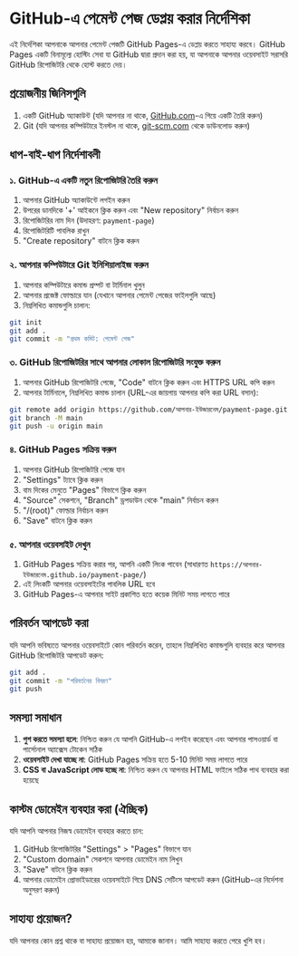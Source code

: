 # GitHub-এ পেমেন্ট পেজ ডেপ্লয় করার নির্দেশিকা

এই নির্দেশিকা আপনাকে আপনার পেমেন্ট পেজটি GitHub Pages-এ ডেপ্লয় করতে সাহায্য করবে। GitHub Pages একটি বিনামূল্যে হোস্টিং সেবা যা GitHub দ্বারা প্রদান করা হয়, যা আপনাকে আপনার ওয়েবসাইট সরাসরি GitHub রিপোজিটরি থেকে হোস্ট করতে দেয়।

## প্রয়োজনীয় জিনিসগুলি

1. একটি GitHub অ্যাকাউন্ট (যদি আপনার না থাকে, [GitHub.com](https://github.com)-এ গিয়ে একটি তৈরি করুন)
2. Git (যদি আপনার কম্পিউটারে ইনস্টল না থাকে, [git-scm.com](https://git-scm.com/downloads) থেকে ডাউনলোড করুন)

## ধাপ-বাই-ধাপ নির্দেশাবলী

### ১. GitHub-এ একটি নতুন রিপোজিটরি তৈরি করুন

1. আপনার GitHub অ্যাকাউন্টে লগইন করুন
2. উপরের ডানদিকে '+' আইকনে ক্লিক করুন এবং "New repository" নির্বাচন করুন
3. রিপোজিটরির নাম দিন (উদাহরণ: `payment-page`)
4. রিপোজিটরিটি পাবলিক রাখুন
5. "Create repository" বাটনে ক্লিক করুন

### ২. আপনার কম্পিউটারে Git ইনিশিয়ালাইজ করুন

1. আপনার কম্পিউটারে কমান্ড প্রম্পট বা টার্মিনাল খুলুন
2. আপনার প্রজেক্ট ফোল্ডারে যান (যেখানে আপনার পেমেন্ট পেজের ফাইলগুলি আছে)
3. নিম্নলিখিত কমান্ডগুলি চালান:

```bash
git init
git add .
git commit -m "প্রথম কমিট: পেমেন্ট পেজ"
```

### ৩. GitHub রিপোজিটরির সাথে আপনার লোকাল রিপোজিটরি সংযুক্ত করুন

1. আপনার GitHub রিপোজিটরি পেজে, "Code" বাটনে ক্লিক করুন এবং HTTPS URL কপি করুন
2. আপনার টার্মিনালে, নিম্নলিখিত কমান্ড চালান (URL-এর জায়গায় আপনার কপি করা URL বসান):

```bash
git remote add origin https://github.com/আপনার-ইউজারনেম/payment-page.git
git branch -M main
git push -u origin main
```

### ৪. GitHub Pages সক্রিয় করুন

1. আপনার GitHub রিপোজিটরি পেজে যান
2. "Settings" ট্যাবে ক্লিক করুন
3. বাম দিকের মেনুতে "Pages" বিভাগে ক্লিক করুন
4. "Source" সেকশনে, "Branch" ড্রপডাউন থেকে "main" নির্বাচন করুন
5. "/(root)" ফোল্ডার নির্বাচন করুন
6. "Save" বাটনে ক্লিক করুন

### ৫. আপনার ওয়েবসাইট দেখুন

1. GitHub Pages সক্রিয় করার পর, আপনি একটি লিংক পাবেন (সাধারণত `https://আপনার-ইউজারনেম.github.io/payment-page/`)
2. এই লিংকটি আপনার ওয়েবসাইটের পাবলিক URL হবে
3. GitHub Pages-এ আপনার সাইট প্রকাশিত হতে কয়েক মিনিট সময় লাগতে পারে

## পরিবর্তন আপডেট করা

যদি আপনি ভবিষ্যতে আপনার ওয়েবসাইটে কোন পরিবর্তন করেন, তাহলে নিম্নলিখিত কমান্ডগুলি ব্যবহার করে আপনার GitHub রিপোজিটরি আপডেট করুন:

```bash
git add .
git commit -m "পরিবর্তনের বিবরণ"
git push
```

## সমস্যা সমাধান

1. **পুশ করতে সমস্যা হলে**: নিশ্চিত করুন যে আপনি GitHub-এ লগইন করেছেন এবং আপনার পাসওয়ার্ড বা পার্সোনাল অ্যাক্সেস টোকেন সঠিক
2. **ওয়েবসাইট দেখা যাচ্ছে না**: GitHub Pages সক্রিয় হতে 5-10 মিনিট সময় লাগতে পারে
3. **CSS বা JavaScript লোড হচ্ছে না**: নিশ্চিত করুন যে আপনার HTML ফাইলে সঠিক পাথ ব্যবহার করা হয়েছে

## কাস্টম ডোমেইন ব্যবহার করা (ঐচ্ছিক)

যদি আপনি আপনার নিজস্ব ডোমেইন ব্যবহার করতে চান:

1. GitHub রিপোজিটরির "Settings" > "Pages" বিভাগে যান
2. "Custom domain" সেকশনে আপনার ডোমেইন নাম লিখুন
3. "Save" বাটনে ক্লিক করুন
4. আপনার ডোমেইন প্রোভাইডারের ওয়েবসাইটে গিয়ে DNS সেটিংস আপডেট করুন (GitHub-এর নির্দেশনা অনুসরণ করুন)

## সাহায্য প্রয়োজন?

যদি আপনার কোন প্রশ্ন থাকে বা সাহায্য প্রয়োজন হয়, আমাকে জানান। আমি সাহায্য করতে পেরে খুশি হব।
